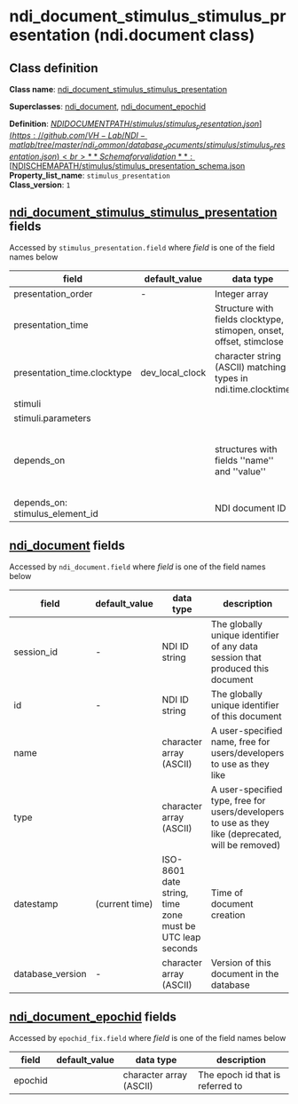 # ndi_document_stimulus_stimulus_presentation (ndi.document class)

## Class definition

**Class name**: [ndi_document_stimulus_stimulus_presentation](ndi_document_stimulus_stimulus_presentation.md)

**Superclasses**: [ndi_document](../ndi_document.md), [ndi_document_epochid](../ndi_document_epochid.md)

**Definition**: [$NDIDOCUMENTPATH/stimulus/stimulus_presentation.json](https://github.com/VH-Lab/NDI-matlab/tree/master/ndi_common/database_documents/stimulus/stimulus_presentation.json)<br>
**Schema for validation**: [$NDISCHEMAPATH/stimulus/stimulus_presentation_schema.json](https://github.com/VH-Lab/NDI-matlab/tree/master/ndi_common/schema_documents/stimulus/stimulus_presentation_schema.json)<br>
**Property_list_name**: `stimulus_presentation`<br>
**Class_version**: `1`<br>


## [ndi_document_stimulus_stimulus_presentation](ndi_document_stimulus_stimulus_presentation.md) fields

Accessed by `stimulus_presentation.field` where *field* is one of the field names below

| field | default_value | data type | description |
| --- | --- | --- | --- |
| presentation_order | - | Integer array | An array of the order of stimulus presentation (each stimulus has an integer ID) |
| presentation_time |  | Structure with fields clocktype, stimopen, onset, offset, stimclose | clocktype is the string describing the type of clock (from ndi.time.clocktime) |
| presentation_time.clocktype | dev_local_clock | character string (ASCII) matching types in ndi.time.clocktime | The type of clock that is used to specify the time of the stimuli. |
| stimuli |  |  |  |
| stimuli.parameters |  |  |  |
| depends_on |  | structures with fields ''name'' and ''value'' | Each document that this document depends on is listed; its document ID is given by the value, and the name indicates the type of dependency that exists. Note that the index for each dependency in the list below is arbitrary and can change. Use `ndi.document` methods `dependency`, `dependency_value`,`add_dependency_value_n`,`dependency_value_n`,`remove_dependency_value_n`, and `set_dependency_value` to read and edit `depends_on` fields of an `ndi.document`. |
| depends_on: stimulus_element_id |  | NDI document ID | The ID of the element of the stimulator (usually the probe that provided the stimulation) |


## [ndi_document](../ndi_document.md) fields

Accessed by `ndi_document.field` where *field* is one of the field names below

| field | default_value | data type | description |
| --- | --- | --- | --- |
| session_id | - | NDI ID string | The globally unique identifier of any data session that produced this document |
| id | - | NDI ID string | The globally unique identifier of this document |
| name |  | character array (ASCII) | A user-specified name, free for users/developers to use as they like |
| type |  | character array (ASCII) | A user-specified type, free for users/developers to use as they like (deprecated, will be removed) |
| datestamp | (current time) | ISO-8601 date string, time zone must be UTC leap seconds | Time of document creation |
| database_version | - | character array (ASCII) | Version of this document in the database |


## [ndi_document_epochid](../ndi_document_epochid.md) fields

Accessed by `epochid_fix.field` where *field* is one of the field names below

| field | default_value | data type | description |
| --- | --- | --- | --- |
| epochid |  | character array (ASCII) | The epoch id that is referred to |


